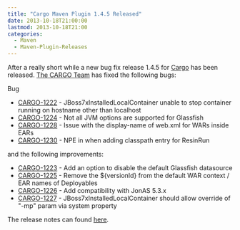 ```yaml
---
title: "Cargo Maven Plugin 1.4.5 Released"
date: 2013-10-18T21:00:00
lastmod: 2013-10-18T21:00
categories:
  - Maven
  - Maven-Plugin-Releases
---
```


After a really short while a new bug fix release 1.4.5 for [Cargo](http://cargo.codehaus.org) has been released.
[The CARGO Team](http://thread.gmane.org/gmane.comp.java.cargo.devel/14457) has fixed the following bugs:
<!-- more -->
Bug

 * [CARGO-1222](https://issues.apache.org/jira/browse/CARGO-1222) - JBoss7xInstalledLocalContainer unable to stop container running on hostname other than localhost
 * [CARGO-1224](https://issues.apache.org/jira/browse/CARGO-1224) - Not all JVM options are supported for Glassfish
 * [CARGO-1228](https://issues.apache.org/jira/browse/CARGO-1228) - Issue with the display-name of web.xml for WARs inside EARs
 * [CARGO-1230](https://issues.apache.org/jira/browse/CARGO-1230) - NPE in when adding classpath entry for ResinRun

and the following improvements:

 * [CARGO-1223](https://issues.apache.org/jira/browse/CARGO-1223) - Add an option to disable the default Glassfish datasource
 * [CARGO-1225](https://issues.apache.org/jira/browse/CARGO-1225) - Remove the ${versionId} from the default WAR context / EAR names of Deployables
 * [CARGO-1226](https://issues.apache.org/jira/browse/CARGO-1226) - Add compatibility with JonAS 5.3.x
 * [CARGO-1227](https://issues.apache.org/jira/browse/CARGO-1227) - JBoss7xInstalledLocalContainer should allow override of "-mp" param via system property


The release notes can found [here](https://jira.codehaus.org/secure/ReleaseNote.jspa?styleName=Html&projectId=10730&version=19557).

